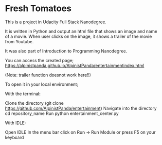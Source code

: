 # Fresh Tomatoes

This is a project in Udacity Full Stack Nanodegree. 

It is written in Python and output an html file that
shows an image and name of a movie. When user clicks
on the image, it shows a trailer of the movie from
Youtube. 

It was also part of Introduction to Programming
Nanodegree.

You can access the created page;
https://alpinistpanda.github.io/AlpinistPanda/entertainmentindex.html

(Note: trailer function doesnot work here!!)

To open it in your local environment;

With the terminal:

Clone the directory (git clone https://github.com/AlpinistPanda/entertainment)
Navigate into the directory cd repository_name
Run python entertainment_center.py

With IDLE:

Open IDLE
In the menu bar click on Run -> Run Module or press F5 on your keyboard